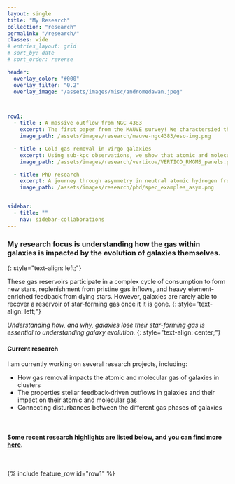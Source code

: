 ```yaml
---
layout: single
title: "My Research"
collection: "research"
permalink: "/research/"
classes: wide
# entries_layout: grid
# sort_by: date
# sort_order: reverse

header:
  overlay_color: "#000"
  overlay_filter: "0.2"
  overlay_image: "/assets/images/misc/andromedawan.jpeg"



row1:
  - title : A massive outflow from NGC 4383
    excerpt: The first paper from the MAUVE survey! We charactersied the kinematic and chemical propertiues of a massive ionised gas outflow from NGC 4383. Read more [here](/research-archive/2024-04-22-mauve_ngc4383/index.html).
    image_path: /assets/images/research/mauve-ngc4383/eso-img.png

  - title : Cold gas removal in Virgo galaxies
    excerpt: Using sub-kpc observations, we show that atomic and molecular gas that has survived ram pressure stripping is not unaffected, but instead both gas phases are systematiclly suppressed. Read more [here](/research-archive/2023-03-15-vertico_v/index.html).
    image_path: /assets/images/research/verticov/VERTICO_RMGMS_panels.png

  - title: PhD research
    excerpt: A journey through asymmetry in neutral atomic hydrogen from deep HI data, numerical simulations, and combination with IFS data from the SAMI survey. Read more [here](/research-archive/2021-11-11-phd_research/index.html).
    image_path: /assets/images/research/phd/spec_examples_asym.png


sidebar:
  - title: ""
    nav: sidebar-collaborations
---
```


### My research focus is understanding how the gas within galaxies is impacted by the evolution of galaxies themselves. 
{: style="text-align: left;"}

These gas reservoirs participate in a complex cycle of consumption to form new stars, replenishment from pristine gas inflows, and heavy element-enriched feedback from dying stars. However, galaxies are rarely able to recover a reservoir of star-forming gas once it it is gone. 
{: style="text-align: left;"}

_Understanding how, and why, galaxies lose their star-forming gas is essential to understanding galaxy evolution._
{: style="text-align: center;"}


#### Current research
 I am currently working on several research projects, including:
  * How gas removal impacts the atomic and molecular gas of galaxies in clusters
  * The properties stellar feedback-driven outflows in galaxies and their impact on their atomic and molecular gas
  * Connecting disturbances between the different gas phases of galaxies
 
<!--  as a part of these great collarborations:
{% include gallery id="collaboration_links" %} -->

<br>

#### Some recent research highlights are listed below, and you can find more [here](/research-archive/).
<br>

{% include feature_row id="row1"  %}






